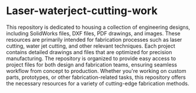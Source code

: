 # Laser-waterject-cutting-work
This repository is dedicated to housing a collection of engineering designs, including SolidWorks files, DXF files, PDF drawings, and images. These resources are primarily intended for fabrication processes such as laser cutting, water jet cutting, and other relevant techniques. Each project contains detailed drawings and files that are optimized for precision manufacturing. The repository is organized to provide easy access to project files for both design and fabrication teams, ensuring seamless workflow from concept to production. Whether you're working on custom parts, prototypes, or other fabrication-related tasks, this repository offers the necessary resources for a variety of cutting-edge fabrication methods.
